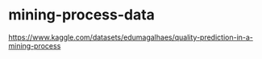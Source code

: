 # mining-process-data
https://www.kaggle.com/datasets/edumagalhaes/quality-prediction-in-a-mining-process
